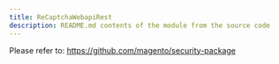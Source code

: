 ```yaml
---
title: ReCaptchaWebapiRest
description: README.md contents of the module from the source code
---
```


Please refer to: https://github.com/magento/security-package